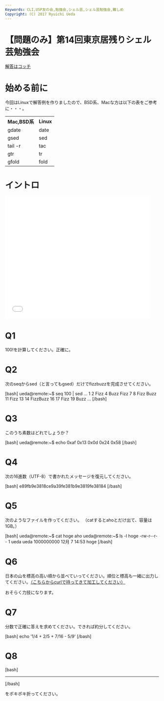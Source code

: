 ```yaml
---
Keywords: CLI,USP友の会,勉強会,シェル芸,シェル芸勉強会,難しめ
Copyright: (C) 2017 Ryuichi Ueda
---
```


# 【問題のみ】第14回東京居残りシェル芸勉強会
<a href="http://blog.ueda.asia/?p=4413" title="【問題と解答例】第14回東京居残りシェル芸勉強会">解答はコッチ</a>

<h1>始める前に</h1>

今回はLinuxで解答例を作りましたので、BSD系、Macな方は以下の表をご参考に・・・。

<table>
 <tr>
 <th>Mac,BSD系</th>
 <th>Linux</th>
 </tr>
 <tr>
 <td>gdate</td>
 <td>date</td>
 </tr>
 <tr>
 <td>gsed</td>
 <td>sed</td>
 </tr>
 <tr>
 <td>tail -r</td>
 <td>tac</td>
 </tr>
 <tr>
 <td>gtr</td>
 <td>tr</td>
 </tr>
 <tr>
 <td>gfold</td>
 <td>fold</td>
 </tr>
</table>

<h1>イントロ</h1>

<iframe src="//www.slideshare.net/slideshow/embed_code/42680416" width="476" height="400" frameborder="0" marginwidth="0" marginheight="0" scrolling="no"></iframe>


<h1>Q1</h1>

100!を計算してください。正確に。

<!--more-->

<h1>Q2</h1>

次のseqからsed（と言ってもgsed）だけでfizzbuzzを完成させてください。

[bash]
ueda\@remote:~$ seq 100 | sed ...
1
2
Fizz
4
Buzz
Fizz
7
8
Fizz
Buzz
11
Fizz
13
14
FizzBuzz
16
17
Fizz
19
Buzz
...
[/bash]

<h1>Q3</h1>

このうち素数はどれでしょうか？

[bash]
ueda\@remote:~$ echo 0xaf 0x13 0x0d 0x24 0x58
[/bash]

<h1>Q4</h1>

次の16進数（UTF-8）で書かれたメッセージを復元してください。

[bash]
e89fb9e3818ce9a39fe381b9e3819fe38184
[/bash]

<h1>Q5</h1>

次のようなファイルを作ってください。
（catするとahoとだけ出て、容量は1GB。）

[bash]
ueda\@remote:~$ cat hoge
aho
ueda\@remote:~$ ls -l hoge
-rw-r--r-- 1 ueda ueda 1000000000 12月 7 14:53 hoge
[/bash]

<h1>Q6</h1>

日本の山を標高の高い順から並べていってください。順位と標高も一緒に出力してください。<a href="http://ja.wikipedia.org/wiki/%E6%97%A5%E6%9C%AC%E3%81%AE%E5%B1%B1%E4%B8%80%E8%A6%A7_%28%E9%AB%98%E3%81%95%E9%A0%86%29" target="_blank">（こちらからcurlで持ってきて加工してください）</a>

おそらく力技になります。


<h1>Q7</h1>

分数で正確に答えを求めてください。できれば約分してください。

[bash]
echo '1/4 + 2/5 + 7/16 - 5/9'
[/bash]


<h1>Q8</h1>

[bash]
*****************************************************************
[/bash]

をポキポキ折ってください。

